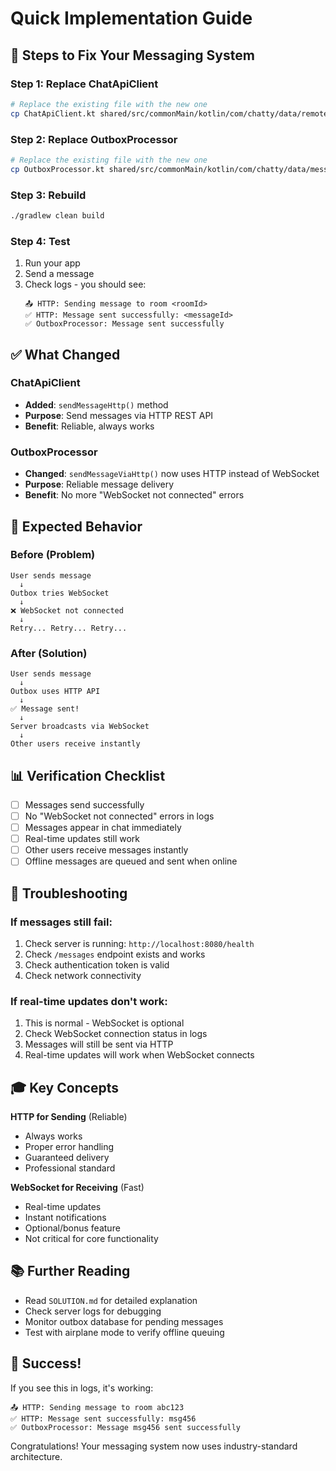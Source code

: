 # Quick Implementation Guide

## 🚀 Steps to Fix Your Messaging System

### Step 1: Replace ChatApiClient
```bash
# Replace the existing file with the new one
cp ChatApiClient.kt shared/src/commonMain/kotlin/com/chatty/data/remote/ChatApiClient.kt
```

### Step 2: Replace OutboxProcessor
```bash
# Replace the existing file with the new one
cp OutboxProcessor.kt shared/src/commonMain/kotlin/com/chatty/data/messaging/OutboxProcessor.kt
```

### Step 3: Rebuild
```bash
./gradlew clean build
```

### Step 4: Test
1. Run your app
2. Send a message
3. Check logs - you should see:
   ```
   📤 HTTP: Sending message to room <roomId>
   ✅ HTTP: Message sent successfully: <messageId>
   ✅ OutboxProcessor: Message sent successfully
   ```

## ✅ What Changed

### ChatApiClient
- **Added**: `sendMessageHttp()` method
- **Purpose**: Send messages via HTTP REST API
- **Benefit**: Reliable, always works

### OutboxProcessor
- **Changed**: `sendMessageViaHttp()` now uses HTTP instead of WebSocket
- **Purpose**: Reliable message delivery
- **Benefit**: No more "WebSocket not connected" errors

## 🎯 Expected Behavior

### Before (Problem)
```
User sends message
  ↓
Outbox tries WebSocket
  ↓
❌ WebSocket not connected
  ↓
Retry... Retry... Retry...
```

### After (Solution)
```
User sends message
  ↓
Outbox uses HTTP API
  ↓
✅ Message sent!
  ↓
Server broadcasts via WebSocket
  ↓
Other users receive instantly
```

## 📊 Verification Checklist

- [ ] Messages send successfully
- [ ] No "WebSocket not connected" errors in logs
- [ ] Messages appear in chat immediately
- [ ] Real-time updates still work
- [ ] Other users receive messages instantly
- [ ] Offline messages are queued and sent when online

## 🐛 Troubleshooting

### If messages still fail:
1. Check server is running: `http://localhost:8080/health`
2. Check `/messages` endpoint exists and works
3. Check authentication token is valid
4. Check network connectivity

### If real-time updates don't work:
1. This is normal - WebSocket is optional
2. Check WebSocket connection status in logs
3. Messages will still be sent via HTTP
4. Real-time updates will work when WebSocket connects

## 🎓 Key Concepts

**HTTP for Sending** (Reliable)
- Always works
- Proper error handling
- Guaranteed delivery
- Professional standard

**WebSocket for Receiving** (Fast)
- Real-time updates
- Instant notifications
- Optional/bonus feature
- Not critical for core functionality

## 📚 Further Reading

- Read `SOLUTION.md` for detailed explanation
- Check server logs for debugging
- Monitor outbox database for pending messages
- Test with airplane mode to verify offline queuing

## 🎉 Success!

If you see this in logs, it's working:
```
📤 HTTP: Sending message to room abc123
✅ HTTP: Message sent successfully: msg456
✅ OutboxProcessor: Message msg456 sent successfully
```

Congratulations! Your messaging system now uses industry-standard architecture.
